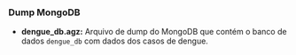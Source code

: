 ### Dump MongoDB
- **dengue_db.agz:** Arquivo de dump do MongoDB que contém o banco de dados `dengue_db` com dados dos casos de dengue.